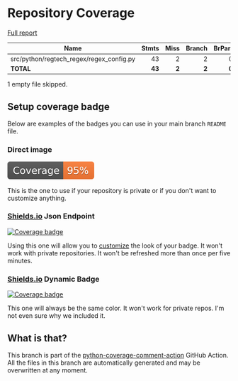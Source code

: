 # Repository Coverage

[Full report](https://htmlpreview.github.io/?https://github.com/cfpb/regtech-regex/blob/python-coverage-comment-action-data/htmlcov/index.html)

| Name                                       |    Stmts |     Miss |   Branch |   BrPart |   Cover |   Missing |
|------------------------------------------- | -------: | -------: | -------: | -------: | ------: | --------: |
| src/python/regtech\_regex/regex\_config.py |       43 |        2 |        2 |        0 |     96% |     52-53 |
|                                  **TOTAL** |   **43** |    **2** |    **2** |    **0** | **96%** |           |

1 empty file skipped.


## Setup coverage badge

Below are examples of the badges you can use in your main branch `README` file.

### Direct image

[![Coverage badge](https://raw.githubusercontent.com/cfpb/regtech-regex/python-coverage-comment-action-data/badge.svg)](https://htmlpreview.github.io/?https://github.com/cfpb/regtech-regex/blob/python-coverage-comment-action-data/htmlcov/index.html)

This is the one to use if your repository is private or if you don't want to customize anything.

### [Shields.io](https://shields.io) Json Endpoint

[![Coverage badge](https://img.shields.io/endpoint?url=https://raw.githubusercontent.com/cfpb/regtech-regex/python-coverage-comment-action-data/endpoint.json)](https://htmlpreview.github.io/?https://github.com/cfpb/regtech-regex/blob/python-coverage-comment-action-data/htmlcov/index.html)

Using this one will allow you to [customize](https://shields.io/endpoint) the look of your badge.
It won't work with private repositories. It won't be refreshed more than once per five minutes.

### [Shields.io](https://shields.io) Dynamic Badge

[![Coverage badge](https://img.shields.io/badge/dynamic/json?color=brightgreen&label=coverage&query=%24.message&url=https%3A%2F%2Fraw.githubusercontent.com%2Fcfpb%2Fregtech-regex%2Fpython-coverage-comment-action-data%2Fendpoint.json)](https://htmlpreview.github.io/?https://github.com/cfpb/regtech-regex/blob/python-coverage-comment-action-data/htmlcov/index.html)

This one will always be the same color. It won't work for private repos. I'm not even sure why we included it.

## What is that?

This branch is part of the
[python-coverage-comment-action](https://github.com/marketplace/actions/python-coverage-comment)
GitHub Action. All the files in this branch are automatically generated and may be
overwritten at any moment.